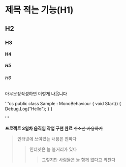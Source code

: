 # 제목 적는 기능(H1)
## H2
### H3
#### H4
##### H5
###### H6

아무문장작성하면 이렇게 나옵니다 

'''cs
public class Sample : MonoBehaviour
{
  void Start()
  {
    Debug.Log("Hello");
  }
}

'''

**프로젝트 3일차 움직임 작업 구현 완료**
~~취소선 사용하기~~

> 인터넷에 쓰여있는 내용은 진짜다
>> 인터넷은 늘 볼거리가 있다
>>> 그렇지만 사람들은 늘 함께 없다고 외친다

